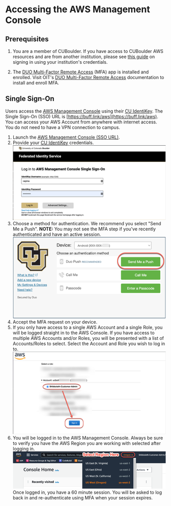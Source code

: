 # Accessing the AWS Management Console

## Prerequisites
1. You are a member of CUBoulder. If you have access to CUBoulder AWS resources and are from another institution, please see [this guide](non-cu-boulder/aws-console-access-non-cu-boulder.md) on signing in using your institution's credentials.

2. The [DUO Multi-Factor Remote Access](https://oit.colorado.edu/services/identity-access-management/multi-factor-remote-access) (MFA) app is installed and enrolled.
Visit OIT's [DUO Multi-Factor Remote Access](https://oit.colorado.edu/services/identity-access-management/multi-factor-remote-access) documentation to install and enroll MFA.

## Single Sign-On

Users access the [AWS Management Console](https://buff.link/aws) using their [CU IdentiKey](https://oit.colorado.edu/services/identity-access-management/identikey).
The Single Sign-On (SSO) URL is [https://buff.link/aws](https://buff.link/aws).
You can access your AWS Account from anywhere with internet access.  You do not need to have a VPN connection to campus.

1. Launch the [AWS Management Console (SSO URL)](https://buff.link/aws).
2. Provide your [CU IdentiKey](https://oit.colorado.edu/services/identity-access-management/identikey) credentials.
![](images/aws-console-access/login.png)
3. Choose a method for authentication.  We recommend you select "Send Me a Push".  **NOTE:** You may not see the MFA step if you've recently authenticated and have an active session.
![](images/aws-console-access/mfa.png)
4. Accept the MFA request on your device.
5. If you only have access to a single AWS Account and a single Role, you will be logged straight in to the AWS Console.
If you have access to multiple AWS Accounts and/or Roles, you will be presented with a list of Accounts/Roles to select.  Select the Account and Role you wish to log in to.
![](images/aws-console-access/select-role.png)
6. You will be logged in to the AWS Management Console.  Always be sure to verify you have the AWS Region you are working with selected after logging in.
![](images/aws-console-access/select-region.png)
Once logged in, you have a 60 minute session.  You will be asked to log back in and re-authenticate using MFA when your session expires.

